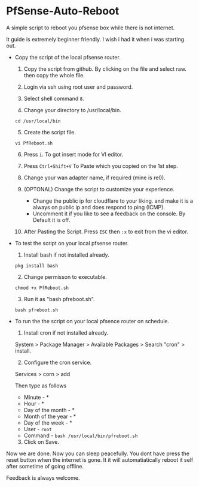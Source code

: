 # PfSense-Auto-Reboot
A simple script to reboot you pfsense box while there is not internet.

It guide is extremely beginner friendly. I wish i had it when i was starting out.

* Copy the script of the local pfsense router.
    
    1. Copy the script from github. By clicking on the file and select raw. then copy the whole file.
     
    2. Login via ssh using root user and password.
    
    3. Select shell command ```8```.

    4. Change your directory to /usr/local/bin.
    ```
    cd /usr/local/bin
    ```
    5. Create the script file.
    ```
    vi PfReboot.sh
    ```
    6. Press ```i```. To got insert mode for VI editor.

    7. Press ```Ctrl+Shift+V``` To Paste which you copied on the 1st step.

    8. Change your wan adapter name, if required (mine is re0).
    
    9. (OPTONAL) Change the script to customize your experience.
        - Change the public ip for cloudflare to your liking. and make it is a always on public ip and does respond to ping (ICMP).
        - Uncomment it if you like to see a feedback on the console. By Default it is off.

    10. After Pasting the Script. Press ```ESC``` then ```:x``` to exit from the vi editor. 


* To test the script on your local pfsense router.

    1. Install bash if not installed already. 
    ```     
    pkg install bash
    ```
    2. Change permisson to executable.
    ``` 
    chmod +x PfReboot.sh
    ```
    3. Run it as "bash pfreboot.sh".
    ```
    bash pfreboot.sh
    ```

* To run the the script on your local pfsence router on schedule.

    1. Install cron if not installed already. 

    System > Package Manager > Available Packages > Search "cron" > install.

    2. Configure the cron service.

    Services > corn > add 
    
    Then type as follows
    - Minute - *
    - Hour - *
    - Day of the month - *
    - Month of the year - *
    - Day of the week - *
    - User - ``` root ```
    - Command - ``` bash /usr/local/bin/pfreboot.sh ```
    
    3. Click on Save. 

Now we are done. Now you can sleep peacefully. You dont have press the reset button when the internet is gone. It it will automatiatically reboot it self after sometime of going offline. 
        
Feedback is always welcome.

